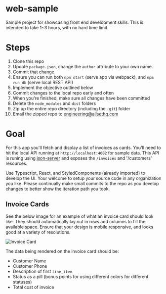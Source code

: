 # web-sample
Sample project for showcasing front end development skills. This is intended to take 1~3 hours, with no hard time limit.

# Steps
1. Clone this repo
2. Update `package.json`, change the `author` attribute to your own name.
3. Commit that change
4. Ensure you can run both `npm start` (serve app via webpack), and `npm run db` (serve local REST API)
5. Implement the objective outlined below
6. Commit changes to the local repo early and often
7. When you're finished, make sure all changes have been committed
8. Delete the `node_modules` and `dist` folders
9. Zip up the entire repo directory (including the `.git`) folder
10. Email the zipped repo to engineering@allsethq.com

# Goal
For this app you'll fetch and display a list of invoices as cards. You'll need to hit the
local API running at `http://localhost:4002` for sample data. This API is runing using [json-server](https://github.com/typicode/json-server)
and exposes the `/invoices` and '/customers' resources.

Use Typescript, React, and StyledComponents (already imported) to develop the UI. Your welcome to setup your source code
in any organization you like. Please continually make small commits to the repo as you develop changes to better
show the iteration path you took.

## Invoice Cards
See the below image for an example of what an invoice card should look like. They should automatically lay out
in rows and columns to fill the available space. Ensure that your design is mobile responsive, and looks good at
a variety of resolutions.

![Invoice Card](https://lh3.googleusercontent.com/BBoVfR-2Kx3VsM432maYj4hg62sP7wpcYoPtcLTXFKjRHh8qaxYWt4LiIDT0pRFjblzuoFVa5KhJFXDLqws6xGF7DUcQTn6rTpkLEs248S0i918tTqcV87qvzM9ZUhJoWbTDSPa0uVW5uPYkwkWO2CGLxB1Mrhu3XNULTAggXcn6Kpmu8qLcctPi4qBKxfRouAhG54OQMOagoeDbioUlJZU5ER9idOhtLWLMwU2QtOqNloLitoV7frH7-BqGEbDVVh1_RamB9USTEmQIb6iwPirOPsSjzupxmeMhhyYGiHSRNz26Ra4aKZ0kFtgq9Pp-IAniTyvaL8YmQkuh1ihMRopjt7vHTGS3pGFuH4aiCK35sDQ7YnmqGxOoFbNxvD_3ytmGfHJ82QAe0ppJz8wKKydBAEN9A40GdfuT7enTpFRy3uhE43gFRUKWoNTDxKSbkMe9YmS7Tybt3iScqoVhyvDAzNFiVTdHoIz_8G9fPsJ_JX3k8qHndrqgWAdvgdfIhndd2tuHWkZ7cBd27zbSHW7IdOp0vctD_vqGIDPSl7U8dXpLvslz0UEQ90h9M3xBOdEcS9FEp2xztx_3MAkkpvlMjJB8xxD2DHajwxeYsMLFOQsGhF94H5Q_gt38yuFccetFBSBwndcFcXkf8o-RUlm9jqK1x4EiEaq9DP9dR2tifJC8PKx5Cy6tGAlF_8HzeKmGPFuaTIhNQoA6cMsF7hISyOOADCbA4pvFfN7l3HylLosxz50DOp36Z_82FX8HCF_piMXLJSjpCJZfCVegzOiJh5TCC192IK0irsiujZSrR4dbRZ5SUkSP0AAeOiDw1xTqYY6U_JNsOlmMj7-IDIpnZTJfjKpKDCM7xBKjziYRRc_aBbY2vW_r-VWoXW5IZ_jLCSOIbXFK_BuqcggGbSW1hs0dDRD6BeKAma5IORS4JoCQ=w874-h302-no?authuser=0)

The data being rendered on the invoice card should be:
- Customer Name
- Customer Phone
- Description of first `line_item`
- Status as a pill (bonus points for using different colors for different statuses)
- Total cost of invoice
